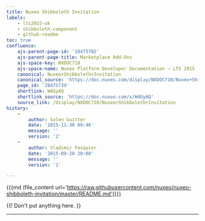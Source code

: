 ```yaml
---
title: Nuxeo Shibboleth Invitation
labels:
    - lts2015-ok
    - shibboleth-component
    - github-readme
toc: true
confluence:
    ajs-parent-page-id: '28475782'
    ajs-parent-page-title: Marketplace Add-Ons
    ajs-space-key: NXDOC710
    ajs-space-name: Nuxeo Platform Developer Documentation — LTS 2015
    canonical: Nuxeo+Shibboleth+Invitation
    canonical_source: 'https://doc.nuxeo.com/display/NXDOC710/Nuxeo+Shibboleth+Invitation'
    page_id: '28475739'
    shortlink: W4GyAQ
    shortlink_source: 'https://doc.nuxeo.com/x/W4GyAQ'
    source_link: /display/NXDOC710/Nuxeo+Shibboleth+Invitation
history:
    - 
        author: Solen Guitter
        date: '2015-11-30 09:46'
        message: ''
        version: '2'
    - 
        author: Vladimir Pasquier
        date: '2015-09-28 20:08'
        message: ''
        version: '1'

---
```

{{{md (file_content url='https://raw.githubusercontent.com/nuxeo/nuxeo-shibboleth-invitation/master/README.md')}}}

{{! Don't put anything here. }}

* * *